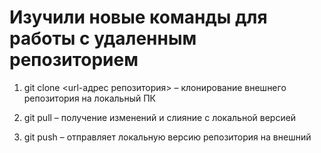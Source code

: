 # Изучили новые команды для работы с удаленным репозиторием 

1. git clone <url-адрес репозитория> – клонирование внешнего репозитория на  локальный ПК

2. git pull – получение изменений и слияние с локальной версией
3. git push – отправляет локальную версию репозитория на внешний
